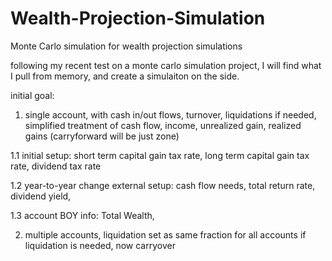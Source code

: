 # Wealth-Projection-Simulation
Monte Carlo simulation for wealth projection simulations

following my recent test on a monte carlo simulation project, I will find what I pull from memory, and create a simulaiton on the side.

initial goal:

1. single account, with cash in/out flows, turnover, liquidations if needed, simplified treatment of cash flow, income, unrealized gain, realized gains (carryforward will be just zone)

  1.1 initial setup: short term capital gain tax rate, long term capital gain tax rate, dividend tax rate

  1.2 year-to-year change external setup: cash flow needs, total return rate, dividend yield, 

  1.3 account BOY info: Total Wealth, 

2. multiple accounts, liquidation set as same fraction for all accounts if liquidation is needed, now carryover
